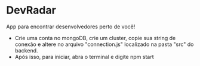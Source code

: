 # DevRadar
App para encontrar desenvolvedores perto de você!

- Crie uma conta no mongoDB, crie um cluster, copie sua string de conexão e altere no arquivo "connection.js" localizado na pasta "src" do backend.
- Após isso, para iniciar, abra o terminal e digite npm start
